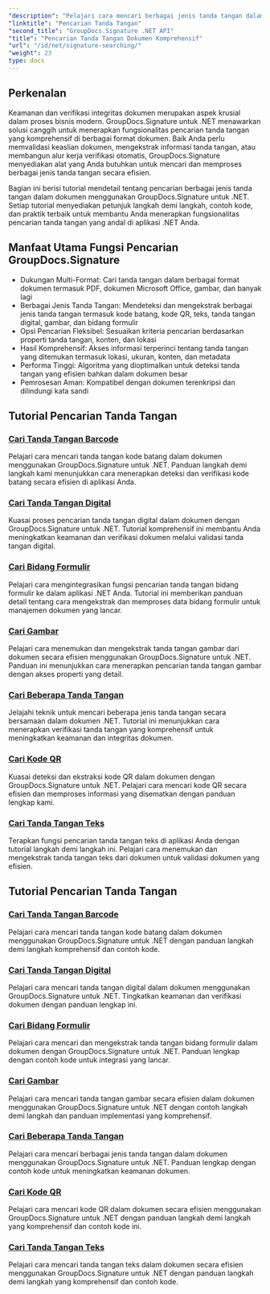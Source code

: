 ```yaml
---
"description": "Pelajari cara mencari berbagai jenis tanda tangan dalam dokumen .NET dengan GroupDocs.Signature. Tutorial lengkap untuk pencarian tanda tangan kode batang, digital, teks, kode QR, gambar, dan kolom formulir."
"linktitle": "Pencarian Tanda Tangan"
"second_title": "GroupDocs.Signature .NET API"
"title": "Pencarian Tanda Tangan Dokumen Komprehensif"
"url": "/id/net/signature-searching/"
"weight": 23
type: docs
---
```

## Perkenalan

Keamanan dan verifikasi integritas dokumen merupakan aspek krusial dalam proses bisnis modern. GroupDocs.Signature untuk .NET menawarkan solusi canggih untuk menerapkan fungsionalitas pencarian tanda tangan yang komprehensif di berbagai format dokumen. Baik Anda perlu memvalidasi keaslian dokumen, mengekstrak informasi tanda tangan, atau membangun alur kerja verifikasi otomatis, GroupDocs.Signature menyediakan alat yang Anda butuhkan untuk mencari dan memproses berbagai jenis tanda tangan secara efisien.

Bagian ini berisi tutorial mendetail tentang pencarian berbagai jenis tanda tangan dalam dokumen menggunakan GroupDocs.Signature untuk .NET. Setiap tutorial menyediakan petunjuk langkah demi langkah, contoh kode, dan praktik terbaik untuk membantu Anda menerapkan fungsionalitas pencarian tanda tangan yang andal di aplikasi .NET Anda.

## Manfaat Utama Fungsi Pencarian GroupDocs.Signature

- Dukungan Multi-Format: Cari tanda tangan dalam berbagai format dokumen termasuk PDF, dokumen Microsoft Office, gambar, dan banyak lagi
- Berbagai Jenis Tanda Tangan: Mendeteksi dan mengekstrak berbagai jenis tanda tangan termasuk kode batang, kode QR, teks, tanda tangan digital, gambar, dan bidang formulir
- Opsi Pencarian Fleksibel: Sesuaikan kriteria pencarian berdasarkan properti tanda tangan, konten, dan lokasi
- Hasil Komprehensif: Akses informasi terperinci tentang tanda tangan yang ditemukan termasuk lokasi, ukuran, konten, dan metadata
- Performa Tinggi: Algoritma yang dioptimalkan untuk deteksi tanda tangan yang efisien bahkan dalam dokumen besar
- Pemrosesan Aman: Kompatibel dengan dokumen terenkripsi dan dilindungi kata sandi

## Tutorial Pencarian Tanda Tangan

### [Cari Tanda Tangan Barcode](./search-for-barcode/)
Pelajari cara mencari tanda tangan kode batang dalam dokumen menggunakan GroupDocs.Signature untuk .NET. Panduan langkah demi langkah kami menunjukkan cara menerapkan deteksi dan verifikasi kode batang secara efisien di aplikasi Anda.

### [Cari Tanda Tangan Digital](./search-for-digital-signatures/)
Kuasai proses pencarian tanda tangan digital dalam dokumen dengan GroupDocs.Signature untuk .NET. Tutorial komprehensif ini membantu Anda meningkatkan keamanan dan verifikasi dokumen melalui validasi tanda tangan digital.

### [Cari Bidang Formulir](./search-for-form-fields/)
Pelajari cara mengintegrasikan fungsi pencarian tanda tangan bidang formulir ke dalam aplikasi .NET Anda. Tutorial ini memberikan panduan detail tentang cara mengekstrak dan memproses data bidang formulir untuk manajemen dokumen yang lancar.

### [Cari Gambar](./search-for-images/)
Pelajari cara menemukan dan mengekstrak tanda tangan gambar dari dokumen secara efisien menggunakan GroupDocs.Signature untuk .NET. Panduan ini menunjukkan cara menerapkan pencarian tanda tangan gambar dengan akses properti yang detail.

### [Cari Beberapa Tanda Tangan](./search-for-multiple-signatures/)
Jelajahi teknik untuk mencari beberapa jenis tanda tangan secara bersamaan dalam dokumen .NET. Tutorial ini menunjukkan cara menerapkan verifikasi tanda tangan yang komprehensif untuk meningkatkan keamanan dan integritas dokumen.

### [Cari Kode QR](./search-for-qr-codes/)
Kuasai deteksi dan ekstraksi kode QR dalam dokumen dengan GroupDocs.Signature untuk .NET. Pelajari cara mencari kode QR secara efisien dan memproses informasi yang disematkan dengan panduan lengkap kami.

### [Cari Tanda Tangan Teks](./search-for-text-signatures/)
Terapkan fungsi pencarian tanda tangan teks di aplikasi Anda dengan tutorial langkah demi langkah ini. Pelajari cara menemukan dan mengekstrak tanda tangan teks dari dokumen untuk validasi dokumen yang efisien.

## Tutorial Pencarian Tanda Tangan
### [Cari Tanda Tangan Barcode](./search-for-barcode/)
Pelajari cara mencari tanda tangan kode batang dalam dokumen menggunakan GroupDocs.Signature untuk .NET dengan panduan langkah demi langkah komprehensif dan contoh kode.

### [Cari Tanda Tangan Digital](./search-for-digital-signatures/)
Pelajari cara mencari tanda tangan digital dalam dokumen menggunakan GroupDocs.Signature untuk .NET. Tingkatkan keamanan dan verifikasi dokumen dengan panduan lengkap ini.

### [Cari Bidang Formulir](./search-for-form-fields/)
Pelajari cara mencari dan mengekstrak tanda tangan bidang formulir dalam dokumen dengan GroupDocs.Signature untuk .NET. Panduan lengkap dengan contoh kode untuk integrasi yang lancar.

### [Cari Gambar](./search-for-images/)
Pelajari cara mencari tanda tangan gambar secara efisien dalam dokumen menggunakan GroupDocs.Signature untuk .NET dengan contoh langkah demi langkah dan panduan implementasi yang komprehensif.

### [Cari Beberapa Tanda Tangan](./search-for-multiple-signatures/)
Pelajari cara mencari berbagai jenis tanda tangan dalam dokumen menggunakan GroupDocs.Signature untuk .NET. Panduan lengkap dengan contoh kode untuk meningkatkan keamanan dokumen.

### [Cari Kode QR](./search-for-qr-codes/)
Pelajari cara mencari kode QR dalam dokumen secara efisien menggunakan GroupDocs.Signature untuk .NET dengan panduan langkah demi langkah yang komprehensif dan contoh kode ini.

### [Cari Tanda Tangan Teks](./search-for-text-signatures/)
Pelajari cara mencari tanda tangan teks dalam dokumen secara efisien menggunakan GroupDocs.Signature untuk .NET dengan panduan langkah demi langkah yang komprehensif dan contoh kode.